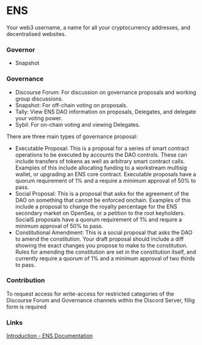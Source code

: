 # ENS

Your web3 username, a name for all your cryptocurrency addresses, and decentralised websites.

### Governor

- Snapshot

### Governance

- Discourse Forum: For discussion on governance proposals and working group discussions.
- Snapshot: For off-chain voting on proposals.
- Tally: View ENS DAO information on proposals, Delegates, and delegate your voting power.
- Sybil: For on-chain voting and viewing Delegates.

There are three main types of governance proposal:

- Executable Proposal: This is a proposal for a series of smart contract operations to be executed by accounts the DAO controls. These can include transfers of tokens as well as arbitrary smart contract calls. Examples of this include allocating funding to a workstream multisig wallet, or upgrading an ENS core contract. Executable proposals have a quorum requirement of 1% and a require a minimum approval of 50% to pass.
- Social Proposal: This is a proposal that asks for the agreement of the DAO on something that cannot be enforced onchain. Examples of this include a proposal to change the royalty percentage for the ENS secondary market on OpenSea, or a petition to the root keyholders. SocialS proposals have a quorum requirement of 1% and require a minimum approval of 50% to pass.
- Constitutional Amendment: This is a social proposal that asks the DAO to amend the constitution. Your draft proposal should include a diff showing the exact changes you propose to make to the constitution. Rules for amending the constitution are set in the constitution itself, and currently require a quorum of 1% and a minimum approval of two thirds to pass.

### Contribution

To request access for write-access for restricted categories of the Discourse Forum and Governance channels within the Discord Server, fillig form is required

### Links

[Introduction - ENS Documentation](https://docs.ens.domains/)